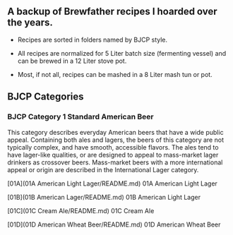 ## A backup of Brewfather recipes I hoarded over the years.

- Recipes are sorted in folders named by BJCP style.

- All recipes are normalized for 5 Liter batch size (fermenting vessel)
  and can be brewed in a 12 Liter stove pot.

- Most, if not all, recipes can be mashed in a 8 Liter mash tun or pot.

## BJCP Categories

### BJCP Category 1 Standard American Beer

This category describes everyday American beers that have a wide public appeal. Containing both ales and lagers, the beers of this
category are not typically complex, and have smooth, accessible flavors. The ales tend to have lager-like qualities, or are designed to
appeal to mass-market lager drinkers as crossover beers. Mass-market beers with a more international appeal or origin are
described in the International Lager category.

[01A](01A American Light Lager/README.md) 01A American Light Lager

[01B](01B American Lager/README.md) 01B American Light Lager

[01C](01C Cream Ale/README.md) 01C Cream Ale

[01D](01D American Wheat Beer/README.md) 01D American Wheat Beer
